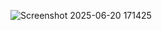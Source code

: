 ![Screenshot 2025-06-20 171425](https://github.com/user-attachments/assets/1c8e4c5c-f09d-4c36-bcba-a990b4a314e6)
